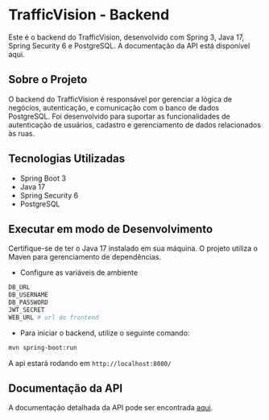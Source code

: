 # TrafficVision - Backend

Este é o backend do TrafficVision, desenvolvido com Spring 3, Java 17, Spring Security 6 e PostgreSQL. A documentação da API está disponível aqui.

## Sobre o Projeto

O backend do TrafficVision é responsável por gerenciar a lógica de negócios, autenticação, e comunicação com o banco de dados PostgreSQL. Foi desenvolvido para suportar as funcionalidades de autenticação de usuários, cadastro e gerenciamento de dados relacionados às ruas.

## Tecnologias Utilizadas

  - Spring Boot 3
  - Java 17
  - Spring Security 6
  - PostgreSQL

## Executar em modo de Desenvolvimento

Certifique-se de ter o Java 17 instalado em sua máquina. O projeto utiliza o Maven para gerenciamento de dependências.

  - Configure as variáveis de ambiente

```bash
DB_URL
DB_USERNAME
DB_PASSWORD
JWT_SECRET 
WEB_URL # url do frontend
```

  - Para iniciar o backend, utilize o seguinte comando:
```bash
mvn spring-boot:run
```
 
 A api estará rodando em `http://localhost:8080/`

 ## Documentação da API

A documentação detalhada da API pode ser encontrada [aqui](https://traffic-vision-74e8dddd00ed.herokuapp.com/swagger-ui/index.html).
